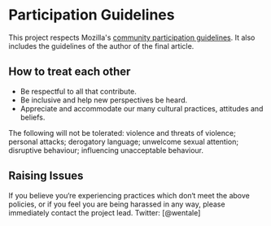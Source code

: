 # Participation Guidelines

This project respects Mozilla's [community participation guidelines](https://www.mozilla.org/en-US/about/governance/policies/participation/). It also includes the guidelines of the author of the final article.

## How to treat each other

* Be respectful to all that contribute.
* Be inclusive and help new perspectives be heard.
* Appreciate and accommodate our many cultural practices, attitudes and beliefs.

The following will not be tolerated: violence and threats of violence; personal attacks; derogatory language; unwelcome sexual attention; disruptive behaviour; influencing unacceptable behaviour.

## Raising Issues

If you believe you‘re experiencing practices which don‘t meet the above policies, or if you feel you are being harassed in any way, please immediately contact the project lead.
Twitter: [@wentale]
<!--- END PARTICIPATION GUIDLINES --->

